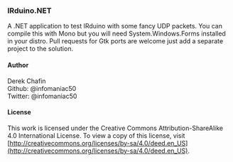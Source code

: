 ### IRduino.NET

A .NET application to test IRduino with some fancy UDP packets. You can compile this with Mono but you will need System.Windows.Forms installed in your distro. Pull requests for Gtk ports are welcome just add a separate project to the solution.

#### Author
Derek Chafin  
Github: @infomaniac50  
Twitter: @infomaniac50  

#### License
This work is licensed under the Creative Commons Attribution-ShareAlike 4.0 International License. To view a copy of this license, visit [http://creativecommons.org/licenses/by-sa/4.0/deed.en_US](http://creativecommons.org/licenses/by-sa/4.0/deed.en_US).
